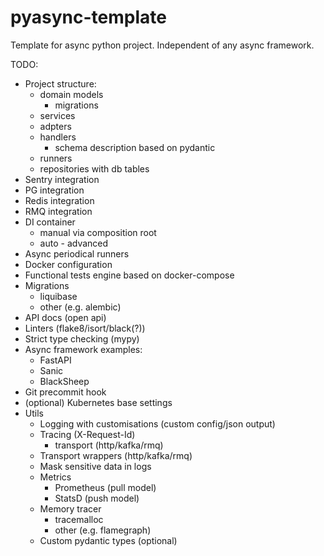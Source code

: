 # pyasync-template
Template for async python project. Independent of any async framework.

TODO:
- Project structure:
  - domain models
    - migrations
  - services
  - adpters
  - handlers
    - schema description based on pydantic
  - runners
  - repositories with db tables
- Sentry integration
- PG integration
- Redis integration
- RMQ integration
- DI container
  - manual via composition root
  - auto - advanced
- Async periodical runners
- Docker configuration
- Functional tests engine based on docker-compose
- Migrations
  - liquibase
  - other (e.g. alembic)
- API docs (open api)
- Linters (flake8/isort/black(?))
- Strict type checking (mypy)
- Async framework examples:
  - FastAPI
  - Sanic
  - BlackSheep
- Git precommit hook
- (optional) Kubernetes base settings
- Utils
  - Logging with customisations (custom config/json output)
  - Tracing (X-Request-Id)
    - transport (http/kafka/rmq)
  - Transport wrappers (http/kafka/rmq)
  - Mask sensitive data in logs
  - Metrics
    - Prometheus (pull model)
    - StatsD (push model)
  - Memory tracer
    - tracemalloc
    - other (e.g. flamegraph)
  - Custom pydantic types (optional)
